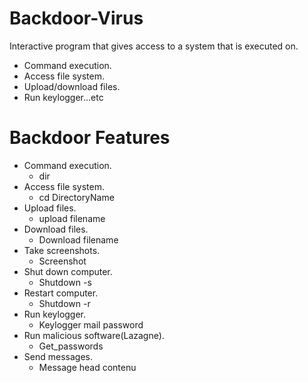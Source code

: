 # Backdoor-Virus
Interactive program that gives access to a system that is executed on.
* Command execution.
* Access file system.
* Upload/download files.
* Run keylogger...etc



# Backdoor Features #

* Command execution.
  * dir
* Access file system.
  * cd DirectoryName
* Upload files.
  * upload filename
* Download files.
  * Download filename
* Take screenshots.
  * Screenshot
* Shut down computer.
  * Shutdown -s
* Restart computer.
  * Shutdown -r
* Run keylogger.
  * Keylogger mail password
* Run malicious software(Lazagne).
  * Get_passwords 
* Send messages.
  * Message head contenu



